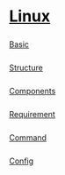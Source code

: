 <style>
.md1{margin-top: 75px;}
.md2{margin-top: 50px;}
.md3{margin-top: 25px;}
</style>



# [<span style="color:black;">Linux</span>](../index.md) 



<div class="md3"></div>

[Basic](Linux-Basic.md)



<div class="md3"></div>

[Structure](Linux-Structure.md)



<div class="md3"></div>

[Components](Linux-Components.md)



<div class="md3"></div>

[Requirement](Linux-Requirement.md)



<div class="md3"></div>

[Command](Linux-Command.md)



<div class="md3"></div>

[Config](Linux-Config.md)
